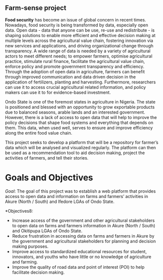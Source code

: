 ## Farm-sense project

**Food security** has become an issue of global concern in recent times. Nowadays, food security is being transformed by data, especially open data. Open data - data that anyone can be use, re-use and redistribute - is shaping solutions to enable more efficient and effective decision making at multiple levels across the agricultural value chain, fostering innovation via new services and applications, and driving organizational change through transparency. A wide range of data is needed by a variety of agricultural actors to meet different needs; to empower farmers, optimise agricultural practice, stimulate rural finance, facilitate the agricultural value chain, enforce policy and promote government transparency and efficiency. Through the adoption of open data in agriculture, farmers can benefit through improved communication and data driven decision in the application of fertilizers, planting and harvesting. Furthermore, researchers can use it to access crucial agricultural related information, and policy makers can use it to for evidence-based investment.

Ondo State is one of the foremost states in agriculture in Nigeria. The state is positioned and blessed with an opportunity to grow exportable products due to balanced seasons, arable lands and an interested government. However, there is a lack of access to open data that will help to improve the policy decisions that shape food systems and everything that depends on them. This data, when used well, serves to ensure and improve efficiency along the entire food value chain.

This project seeks to develop a platform that will be a repository for farmer’s data which will be analysed and visualized regularly. The platform can then be used as a recommendation tool to aid decision making, project the activities of farmers, and tell their stories.

# Goals and Objectives
*Goal*:
The goal of this project was to establish a web platform that provides access to open data and information on farms and farmers’ activities in Akure (North / South) and Ifedore LGAs of Ondo State.

*Objectives8:
- Increase access of the government and other agricultural stakeholders to open data on farms and farmers information in Akure (North / South) and Okitipupa LGAs of Ondo State.
- Reduce frustration in accessing data on farms and farmers in Akure by the government and agricultural stakeholders for planning and decision making purposes.
- Improve access to standardized educational resources for student, innovators, and youths who have little or no knowledge of agriculture and farming.
- Improve the quality of road data and point of interest (POI) to help facilitate decision making.


